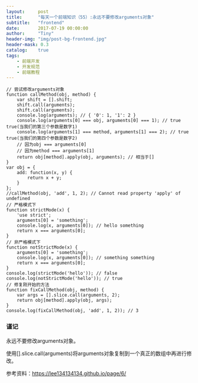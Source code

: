 ```yaml
---
layout:     post
title:      "每天一个前端知识（55）:永远不要修改arguments对象"
subtitle:   "frontend"
date:       2017-07-19 00:00:00
author:     "Tiny"
header-img: "img/post-bg-frontend.jpg"
header-mask: 0.3
catalog:    true
tags:
    - 前端开发
    - 开发规范
    - 前端教程
---
```


    // 尝试修改arguments对象
    function callMethod(obj, method) {
        var shift = [].shift;
        shift.call(arguments);
        shift.call(arguments);
        console.log(arguments); // { '0': 1, '1': 2 }
        console.log(arguments[0] === obj, arguments[0] === 1); // true true(当我们的第三个参数是数字1)
        console.log(arguments[1] === method, arguments[1] === 2); // true true(当我们的第四个参数是数字2)
        // 因为obj === arguments[0]
        // 因为method === arguments[1]
        return obj[method].apply(obj, arguments); // 相当于[]
    }
    var obj = {
        add: function(x, y) {
            return x + y;
        }
    };
    //callMethod(obj, 'add', 1, 2); // Cannot read property 'apply' of undefined
    // 严格模式下
    function strictMode(x) {
        'use strict';
        arguments[0] = 'something';
        console.log(x, arguments[0]); // hello something
        return x === arguments[0];
    }
    // 非严格模式下
    function notStrictMode(x) {
        arguments[0] = 'something';
        console.log(x, arguments[0]); // something something
        return x === arguments[0];
    }
    console.log(strictMode('hello')); // false
    console.log(notStrictMode('hello')); // true
    // 修复刚开始的方法
    function fixCallMethod(obj, method) {
        var args = [].slice.call(arguments, 2);
        return obj[method].apply(obj, args);
    }
    console.log(fixCallMethod(obj, 'add', 1, 2)); // 3

### 谨记

永远不要修改arguments对象。

使用[].slice.call(arguments)将arguments对象复制到一个真正的数组中再进行修改。

参考资料：https://lee134134134.github.io/page/6/




